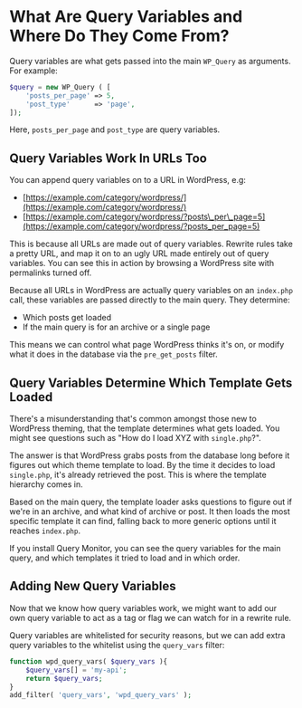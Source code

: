 # What Are Query Variables and Where Do They Come From?

Query variables are what gets passed into the main `WP_Query` as arguments. For example:

```php
$query = new WP_Query ( [
    'posts_per_page' => 5,
    'post_type'      => 'page',
]);
```

Here, `posts_per_page` and `post_type` are query variables.

## Query Variables Work In URLs Too

You can append query variables on to a URL in WordPress, e.g:

* [https://example.com/category/wordpress/](https://example.com/category/wordpress/)
* [https://example.com/category/wordpress/?posts\_per\_page=5](https://example.com/category/wordpress/?posts_per_page=5)

This is because all URLs are made out of query variables. Rewrite rules take a pretty URL, and map it on to an ugly URL made entirely out of query variables. You can see this in action by browsing a WordPress site with permalinks turned off.

Because all URLs in WordPress are actually query variables on an `index.php` call, these variables are passed directly to the main query. They determine:

* Which posts get loaded
* If the main query is for an archive or a single page

This means we can control what page WordPress thinks it's on, or modify what it does in the database via the `pre_get_posts` filter.

## Query Variables Determine Which Template Gets Loaded

There's a misunderstanding that's common amongst those new to WordPress theming, that the template determines what gets loaded. You might see questions such as "How do I load XYZ with `single.php`?".

The answer is that WordPress grabs posts from the database long before it figures out which theme template to load. By the time it decides to load `single.php`, it's already retrieved the post. This is where the template hierarchy comes in.

Based on the main query, the template loader asks questions to figure out if we're in an archive, and what kind of archive or post. It then loads the most specific template it can find, falling back to more generic options until it reaches `index.php`.

If you install Query Monitor, you can see the query variables for the main query, and which templates it tried to load and in which order.

## Adding New Query Variables

Now that we know how query variables work, we might want to add our own query variable to act as a tag or flag we can watch for in a rewrite rule.

Query variables are whitelisted for security reasons, but we can add extra query variables to the whitelist using the `query_vars` filter:

```php
function wpd_query_vars( $query_vars ){
    $query_vars[] = 'my-api';
    return $query_vars;
}
add_filter( 'query_vars', 'wpd_query_vars' );
```

